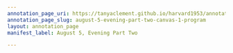 ```yaml
---
annotation_page_uri: https://tanyaclement.github.io/harvard1953/annotations/august-5-evening-part-two-canvas-1-program.json
annotation_page_slug: august-5-evening-part-two-canvas-1-program
layout: annotation_page
manifest_label: August 5, Evening Part Two

---
```

